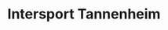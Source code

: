 ---
title: "Intersport Tannenheim"
url: /flumserberg-tannenheim/intersport-tannenheim/
shop: Sport
---